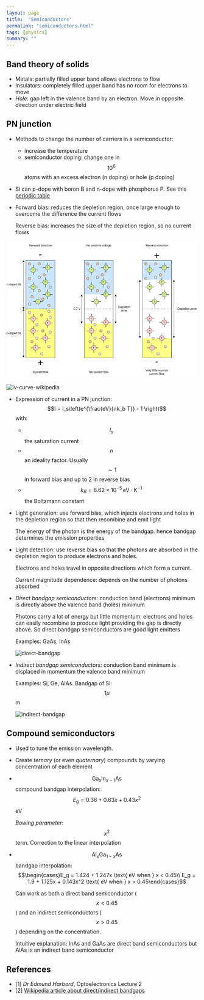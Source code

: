 ```yaml
---
layout: page
title:  "Semiconductors"
permalink: "semiconductors.html"
tags: [physics]
summary: ""
---
```


## Band theory of solids
* Metals: partially filled upper band allows electrons to flow
* Insulators: completely filled upper band has no room for electrons to move
* *Hole*: gap left in the valence band by an electron. Move in opposite direction under electric field

## PN junction
* Methods to change the number of carriers in a semiconductor:
  - increase the temperature
  - semiconductor doping: change one in $$10^6$$ atoms with an excess electron (n doping) or hole (p doping)
* Si can p-dope with boron B and n-dope with phosphorus P. See this [periodic table](https://eenews.cdnartwhere.eu/sites/default/files/styles/inner_article/public/images/01-picture-libraryde/PeterClarke/Research/periodictable600.jpg?itok=aunyL2OT)
* Forward bias: reduces the depletion region, once large enough to overcome the difference the current flows
  
  Reverse bias: increases the size of the depletion region, so no current flows

![pn-junction](/images/physics/pn-junction.png)

![iv-curve-wikipedia](https://upload.wikimedia.org/wikipedia/commons/thumb/a/a5/Diode-IV-Curve.svg/320px-Diode-IV-Curve.svg.png)

* Expression of current in a PN junction: $$I = I_s\left(e^{\frac{eV}{nk_b T}} - 1 \right)$$ with:
  - $$I_s$$ the saturation current
  - $$n$$ an ideality factor. Usually $$\sim 1$$ in forward bias and up to 2 in reverse bias
  - $$k_B = 8.62 \times 10^{-5} \, \text{eV}\cdot \text{K}^{-1}$$ the Boltzmann constant
* Light generation: use forward bias, which injects electrons and holes in the depletion region so that then recombine and emit light
  
  The energy of the photon is the energy of the bandgap. hence bandgap determines the emission properties
* Light detection: use reverse bias so that the photons are absorbed in the depletion region to produce electrons and holes.
  
  Electrons and holes travel in opposite directions which form a current. 

  Current magnitude dependence: depends on the number of photons absorbed 
* *Direct bandgap semiconductors*: conduction band (electrons) minimum is directly above the valence band (holes) minimum
  
  Photons carry a lot of energy but little momentum: electrons and holes can easily recombine to produce light providing the gap is directly above. So direct bandgap semiconductors are good light emitters
  
  Examples: GaAs, InAs

  ![direct-bandgap](https://upload.wikimedia.org/wikipedia/commons/thumb/7/7a/Direct.svg/300px-Direct.svg.png)

* *Indirect bandgap semiconductors*: conduction band minimum is displaced in momentum the valence band minimum
  
  Examples: Si, Ge, AlAs. Bandgap of Si: $$1 \mu$$m

  ![indirect-bandgap](https://upload.wikimedia.org/wikipedia/en/thumb/b/ba/Indirect_Bandgap.svg/300px-Indirect_Bandgap.svg.png)

## Compound semiconductors
* Used to tune the emission wavelength.
* Create *ternary* (or even *quaternary*) compounds by varying concentration of each element
* $$\text{Ga}_x\text{In}_{x-1}\text{As}$$ compound bandgap interpolation: $$E_g = 0.36 + 0.63 x + 0.43 x^2$$ eV
  
  *Bowing parameter:* $$x^2$$ term. Correction to the linear interpolation
* $$\text{Al}_x\text{Ga}_{1-x}\text{As}$$ bandgap interpolation: $$\begin{cases}E_g = 1.424 + 1.247x \text{ eV when } x < 0.45\\ E_g = 1.9 + 1.125x + 0.143x^2 \text{ eV when } x > 0.45\end{cases}$$
  

  Can work as both a direct band semiconductor ($$x<0.45$$) and an indirect semiconductors ($$x>0.45$$) depending on the concentration. 

  Intuitive explanation: InAs and GaAs are direct band semiconductors but AlAs is an indirect band semiconductor


## References
* [1] *Dr Edmund Harbord*, Optoelectronics Lecture 2
* [2] [Wikipedia article about direct/indirect bandgaps](https://en.wikipedia.org/wiki/Direct_and_indirect_band_gaps)